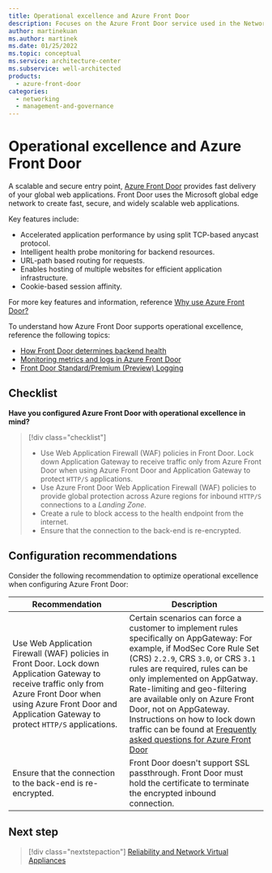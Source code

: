 ```yaml
---
title: Operational excellence and Azure Front Door
description: Focuses on the Azure Front Door service used in the Networking solution to provide best-practice and configuration recommendations related to Operational excellence.
author: martinekuan
ms.author: martinek
ms.date: 01/25/2022
ms.topic: conceptual
ms.service: architecture-center
ms.subservice: well-architected
products:
  - azure-front-door
categories:
  - networking
  - management-and-governance
---
```


# Operational excellence and Azure Front Door

A scalable and secure entry point, [Azure Front Door](/azure/frontdoor/) provides fast delivery of your global web applications. Front Door uses the Microsoft global edge network to create fast, secure, and widely scalable web applications.

Key features include:

- Accelerated application performance by using split TCP-based anycast protocol.
- Intelligent health probe monitoring for backend resources.
- URL-path based routing for requests.
- Enables hosting of multiple websites for efficient application infrastructure.
- Cookie-based session affinity.

For more key features and information, reference [Why use Azure Front Door?](/azure/frontdoor/front-door-overview#why-use-azure-front-door)

To understand how Azure Front Door supports operational excellence, reference the following topics:

- [How Front Door determines backend health](/azure/frontdoor/front-door-health-probes#how-front-door-determines-backend-health)
- [Monitoring metrics and logs in Azure Front Door](/azure/frontdoor/front-door-diagnostics)
- [Front Door Standard/Premium (Preview) Logging](/azure/frontdoor/standard-premium/how-to-logs)

## Checklist

**Have you configured Azure Front Door with operational excellence in mind?**

> [!div class="checklist"]
> - Use Web Application Firewall (WAF) policies in Front Door. Lock down Application Gateway to receive traffic only from Azure Front Door when using Azure Front Door and Application Gateway to protect `HTTP/S` applications.
> - Use Azure Front Door Web Application Firewall (WAF) policies to provide global protection across Azure regions for inbound `HTTP/S` connections to a *Landing Zone*.
> - Create a rule to block access to the health endpoint from the internet.
> - Ensure that the connection to the back-end is re-encrypted.

## Configuration recommendations

Consider the following recommendation to optimize operational excellence when configuring Azure Front Door:

|Recommendation|Description|
|--------------|-----------|
|Use Web Application Firewall (WAF) policies in Front Door. Lock down Application Gateway to receive traffic only from Azure Front Door when using Azure Front Door and Application Gateway to protect `HTTP/S` applications.|Certain scenarios can force a customer to implement rules specifically on AppGateway: For example, if ModSec Core Rule Set (CRS) `2.2.9`, CRS `3.0`, or CRS `3.1` rules are required, rules can be only implemented on AppGatway. Rate-limiting and geo-filtering are available only on Azure Front Door, not on AppGateway. Instructions on how to lock down traffic can be found at [Frequently asked questions for Azure Front Door](/azure/frontdoor/front-door-faq#how-do-i-lock-down-the-access-to-my-backend-to-only-azure-front-door)|
|Ensure that the connection to the back-end is re-encrypted.|Front Door doesn't support SSL passthrough. Front Door must hold the certificate to terminate the encrypted inbound connection.|

## Next step

> [!div class="nextstepaction"]
> [Reliability and Network Virtual Appliances](../network-virtual-appliances/reliability.md)
